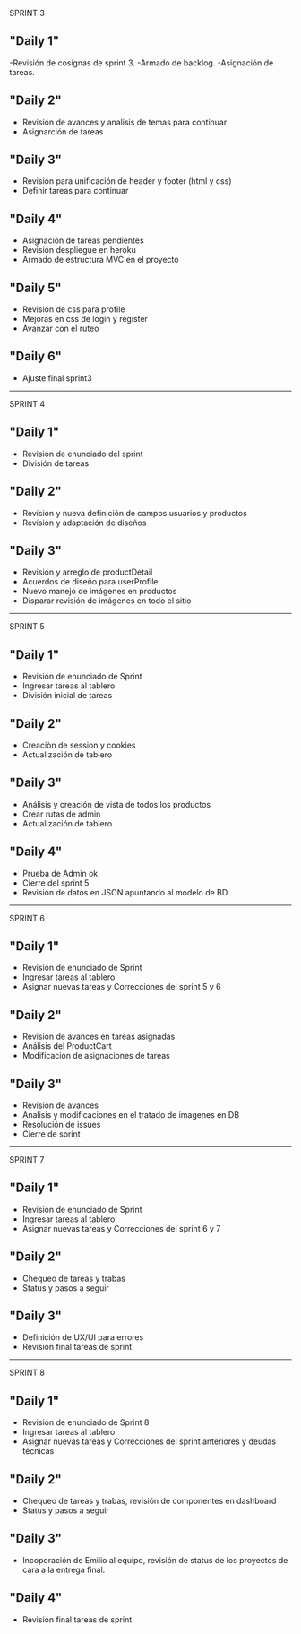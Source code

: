 SPRINT 3

## "Daily 1"

-Revisión de cosignas de sprint 3.
-Armado de backlog.
-Asignación de tareas.


## "Daily 2"

- Revisión de avances y analisis de temas para continuar
- Asignarción de tareas


## "Daily 3"

- Revisión para unificación de header y footer (html y css)
- Definir tareas para continuar


## "Daily 4"

- Asignación de tareas pendientes
- Revisión despliegue en heroku
- Armado de estructura MVC en el proyecto


## "Daily 5"
- Revisión de css para profile
- Mejoras en css de login y register
- Avanzar con el ruteo


## "Daily 6"
- Ajuste final sprint3

**************************************************

SPRINT 4
## "Daily 1"
- Revisión de enunciado del sprint
- División de tareas

## "Daily 2"
- Revisión y nueva definición de campos usuarios y productos
- Revisión y adaptación de diseños

## "Daily 3"
- Revisión y arreglo de productDetail
- Acuerdos de diseño para userProfile
- Nuevo manejo de imágenes en productos
- Disparar revisión de imágenes en todo el sitio


**************************************************

SPRINT 5
## "Daily 1"
- Revisión de enunciado de Sprint
- Ingresar tareas al tablero
- División inicial de tareas

## "Daily 2"
- Creaciòn de session y cookies
- Actualización de tablero

## "Daily 3"
- Análisis y creación de vista de todos los productos
- Crear rutas de admin
- Actualización de tablero

## "Daily 4"
- Prueba de Admin ok
- Cierre del sprint 5
- Revisión de datos en JSON apuntando al modelo de BD


**************************************************

SPRINT 6

## "Daily 1"
- Revisión de enunciado de Sprint
- Ingresar tareas al tablero
- Asignar nuevas tareas y Correcciones del sprint 5 y 6

## "Daily 2"
- Revisión de avances en tareas asignadas
- Análisis del ProductCart
- Modificación de asignaciones de tareas

## "Daily 3"
- Revisión de avances
- Analisis y modificaciones en el tratado de imagenes en DB
- Resolución de issues
- Cierre de sprint

**************************************************

SPRINT 7

## "Daily 1"
- Revisión de enunciado de Sprint
- Ingresar tareas al tablero
- Asignar nuevas tareas y Correcciones del sprint 6 y 7

## "Daily 2"
- Chequeo de tareas y trabas
- Status y pasos a seguir

## "Daily 3"
- Definición de UX/UI para errores
- Revisión final tareas de sprint
**************************************************

SPRINT 8

## "Daily 1"
- Revisión de enunciado de Sprint 8
- Ingresar tareas al tablero
- Asignar nuevas tareas y Correcciones del sprint anteriores y deudas técnicas

## "Daily 2"
- Chequeo de tareas y trabas, revisión de componentes en dashboard
- Status y pasos a seguir

## "Daily 3"
- Incoporación de Emilio al equipo, revisión de status de los proyectos de cara a la entrega final.

## "Daily 4"
- Revisión final tareas de sprint
